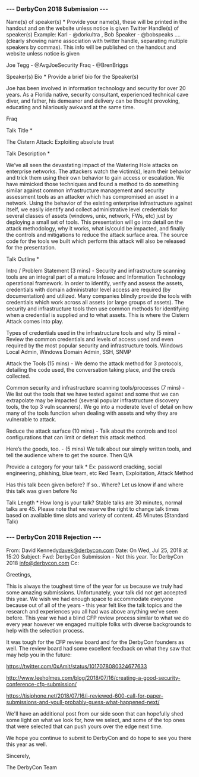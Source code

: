 ### --- DerbyCon 2018 Submission ---

Name(s) of speaker(s) *
Provide your name(s), these will be printed in the handout and on the website unless notice is given
Twitter Handle(s) of speaker(s)
Example: Karl - @dorkultra , Bob Speaker - @bobspeaks ....(clearly showing name association with twitter handle, separating multiple speakers by commas). This info will be published on the handout and website unless notice is given

Joe Tegg - @AvgJoeSecurity
Fraq - @BrenBriggs

Speaker(s) Bio *
Provide a brief bio for the Speaker(s)

Joe has been involved in information technology and security for over 20 years. As a Florida native, security consultant, experienced technical cave diver, and father, his demeanor and delivery can be thought provoking, educating and hilariously awkward at the same time.

Fraq


Talk Title *

The Cistern Attack: Exploiting absolute trust

Talk Description *

We’ve all seen the devastating impact of the Watering Hole attacks on enterprise networks. The attackers watch the victim(s), learn their behavior and trick them using their own behavior to gain access or escalation. We have mimicked those techniques and found a method to do something similar against common infrastructure management and security assessment tools as an attacker which has compromised an asset in a network. Using the behavior of the existing enterprise infrastructure against itself, we easily identify and collect administrative level credentials for several classes of assets (windows, unix, network, FWs, etc) just by deploying a small set of tools. This presentation will go into detail on the attack methodology, why it works, what is/could be impacted, and finally the controls and mitigations to reduce the attack surface area. The source code for the tools we built which perform this attack will also be released for the presentation.


Talk Outline *

Intro / Problem Statement (3 mins) - Security and infrastructure scanning tools are an integral part of a mature Infosec and Information Technology operational framework. In order to identify, verify and assess the assets, credentials with domain administrator level access are required (by documentation) and utilized. Many companies blindly provide the tools with credentials which work across all assets (or large groups of assets). The security and infrastructure tools then use common methods for identifying when a credential is supplied and to what assets. This is where the Cistern Attack comes into play.

Types of credentials used in the infrastructure tools and why (5 mins) - Review the common credentials and levels of access used and even required by the most popular security and infrastructure tools. Windows Local Admin, Windows Domain Admin, SSH, SNMP

Attack the Tools (15 mins) - We demo the attack method for 3 protocols, detailing the code used, the conversation taking place, and the creds collected.

Common security and infrastructure scanning tools/processes  (7 mins) - We list out the tools that we have tested against and some that we can extrapolate may be impacted (several popular infrastructure discovery tools, the top 3 vuln scanners). We go into a moderate level of detail on how many of the tools function when dealing with assets and why they are vulnerable to attack.

Reduce the attack surface (10 mins) - Talk about the controls and tool configurations that can limit or defeat this attack method.

Here’s the goods, too. - (5 mins) We talk about our simply written tools, and tell the audience where to get the source. Then Q/A

Provide a category for your talk *
Ex: password cracking, social engineering, phishing, blue team, etc
Red Team, Exploitation, Attack Method

Has this talk been given before? If so.. Where?
Let us know if and where this talk was given before
No

Talk Length *
How long is your talk? Stable talks are 30 minutes, normal talks are 45. Please note that we reserve the right to change talk times based on available time slots and variety of content.
45 Minutes (Standard Talk)


### --- DerbyCon 2018 Rejection ---

From: David Kennedy<davek@derbycon.com>
Date: On Wed, Jul 25, 2018 at 15:20
Subject: Fwd: DerbyCon Submission - Not this year.
To: DerbyCon 2018 <info@derbycon.com>
Cc:

Greetings,

 

This is always the toughest time of the year for us because we truly had some amazing submissions. Unfortunately, your talk did not get accepted this year. We wish we had enough space to accommodate everyone because out of all of the years - this year felt like the talk topics and the research and experiences you all had was above anything we've seen before.  This year we had a blind CFP review process similar to what we do every year however we engaged multiple folks with diverse backgrounds to help with the selection process.

 

It was tough for the CFP review board and for the DerbyCon founders as well. The review board had some excellent feedback on what they saw that may help you in the future:

 

 

https://twitter.com/0xAmit/status/1017078080324677633


http://www.leeholmes.com/blog/2018/07/16/creating-a-good-security-conference-cfp-submission/


https://tisiphone.net/2018/07/16/i-reviewed-600-call-for-paper-submissions-and-youll-probably-guess-what-happened-next/

 

We'll have an additional post from our side soon that can hopefully shed some light on what we look for, how we select, and some of the top ones that were selected that can push yours over the edge next time.

 

We hope you continue to submit to DerbyCon and do hope to see you there this year as well.

 

Sincerely,

 

The DerbyCon Team
